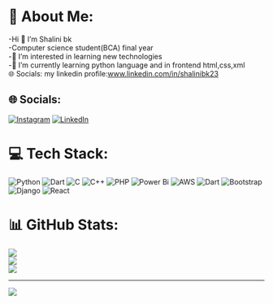 # 💫 About Me:
-Hi 👋 I’m Shalini bk<br>-Computer science student(BCA) final year<br>-👀 I’m interested in learning new technologies<br>-🌱 I’m currently learning python language and in frontend html,css,xml<br>🌐 Socials: my linkedin profile:www.linkedin.com/in/shalinibk23


## 🌐 Socials:
[![Instagram](https://img.shields.io/badge/Instagram-%23E4405F.svg?logo=Instagram&logoColor=white)](https://instagram.com/_x.shalini.gowda.x_) [![LinkedIn](https://img.shields.io/badge/LinkedIn-%230077B5.svg?logo=linkedin&logoColor=white)](https://linkedin.com/in/www.linkedin.com/in/shalinibk23) 

# 💻 Tech Stack:
![Python](https://img.shields.io/badge/python-3670A0?style=plastic&logo=python&logoColor=ffdd54) ![Dart](https://img.shields.io/badge/dart-%230175C2.svg?style=plastic&logo=dart&logoColor=white) ![C](https://img.shields.io/badge/c-%2300599C.svg?style=plastic&logo=c&logoColor=white) ![C++](https://img.shields.io/badge/c++-%2300599C.svg?style=plastic&logo=c%2B%2B&logoColor=white) ![PHP](https://img.shields.io/badge/php-%23777BB4.svg?style=plastic&logo=php&logoColor=white) ![Power Bi](https://img.shields.io/badge/power_bi-F2C811?style=plastic&logo=powerbi&logoColor=black) ![AWS](https://img.shields.io/badge/AWS-%23FF9900.svg?style=plastic&logo=amazon-aws&logoColor=white) ![Dart](https://img.shields.io/badge/dart-%230175C2.svg?style=plastic&logo=dart&logoColor=white) ![Bootstrap](https://img.shields.io/badge/bootstrap-%238511FA.svg?style=plastic&logo=bootstrap&logoColor=white) ![Django](https://img.shields.io/badge/django-%23092E20.svg?style=plastic&logo=django&logoColor=white) ![React](https://img.shields.io/badge/react-%2320232a.svg?style=plastic&logo=react&logoColor=%2361DAFB)
# 📊 GitHub Stats:
![](https://github-readme-stats.vercel.app/api?username=Shalinibkgowda&theme=tokyonight&hide_border=false&include_all_commits=true&count_private=true)<br/>
![](https://github-readme-streak-stats.herokuapp.com/?user=Shalinibkgowda&theme=tokyonight&hide_border=false)<br/>
![](https://github-readme-stats.vercel.app/api/top-langs/?username=Shalinibkgowda&theme=tokyonight&hide_border=false&include_all_commits=true&count_private=true&layout=compact)

---
[![](https://visitcount.itsvg.in/api?id=Shalinibkgowda&icon=0&color=0)](https://visitcount.itsvg.in)




